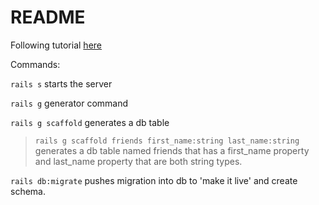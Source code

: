 # README

Following tutorial [here](https://www.youtube.com/watch?v=fmyvWz5TUWg)

Commands:

`rails s` starts the server

`rails g` generator command

`rails g scaffold` generates a db table
> `rails g scaffold friends first_name:string last_name:string` generates a db table named friends that has a first_name property and last_name property that are both string types.

`rails db:migrate` pushes migration into db to 'make it live' and create schema.
